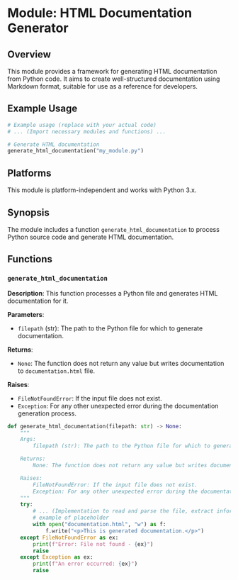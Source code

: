# Module: HTML Documentation Generator

## Overview

This module provides a framework for generating HTML documentation from Python code. It aims to create well-structured documentation using Markdown format, suitable for use as a reference for developers.


## Example Usage

```python
# Example usage (replace with your actual code)
# ... (Import necessary modules and functions) ...

# Generate HTML documentation
generate_html_documentation("my_module.py")
```

## Platforms

This module is platform-independent and works with Python 3.x.

## Synopsis

The module includes a function `generate_html_documentation` to process Python source code and generate HTML documentation.


## Functions

### `generate_html_documentation`

**Description**: This function processes a Python file and generates HTML documentation for it.

**Parameters**:

- `filepath` (str): The path to the Python file for which to generate documentation.


**Returns**:

- `None`: The function does not return any value but writes documentation to `documentation.html` file.


**Raises**:

- `FileNotFoundError`: If the input file does not exist.
- `Exception`: For any other unexpected error during the documentation generation process.


```python
def generate_html_documentation(filepath: str) -> None:
    """
    Args:
        filepath (str): The path to the Python file for which to generate documentation.

    Returns:
        None: The function does not return any value but writes documentation to `documentation.html` file.

    Raises:
        FileNotFoundError: If the input file does not exist.
        Exception: For any other unexpected error during the documentation generation process.
    """
    try:
        # ... (Implementation to read and parse the file, extract information, and create HTML) ...
        # example of placeholder
        with open("documentation.html", "w") as f:
            f.write("<p>This is generated documentation.</p>")
    except FileNotFoundError as ex:
        print(f"Error: File not found - {ex}")
        raise
    except Exception as ex:
        print(f"An error occurred: {ex}")
        raise
```

```